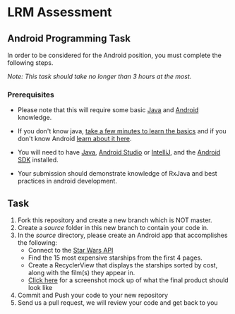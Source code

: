 # LRM Assessment

## Android Programming Task

In order to be considered for the Android position, you must complete the following steps. 

*Note: This task should take no longer than 3 hours at the most.*



### Prerequisites

- Please note that this will require some basic [Java](http://heather.cs.ucdavis.edu/~matloff/Java/JavaIntro.html) and [Android](http://d.android.com) knowledge. 

- If you don't know java, [take a few minutes to learn the basics](https://code.tutsplus.com/categories/android-sdk/) and if you don't know Android [learn about it here](http://d.android.com/resources/index.html).  

- You will need to have [Java](http://www.java.com/en/download/), [Android Studio](http://developer.android.com/sdk/installing/studio.html) or [IntelliJ](http://www.jetbrains.com/idea/download/), and the [Android SDK](http://d.android.com/sdk/index.html) installed.

- Your submission should demonstrate knowledge of RxJava and best practices in android development.

## Task

1. Fork this repository and create a new branch which is NOT master.
2. Create a *source* folder in this new branch to contain your code in. 
3. In the *source* directory, please create an Android app that accomplishes the following:
	- Connect to the [Star Wars API](https://swapi.co/)
	- Find the 15 most expensive starships from the first 4 pages. 
	- Create a RecyclerView that displays the starships sorted by cost, along with the film(s) they appear in. 
	- [Click here](example.jpg) for a screenshot mock up of what the final product should look like
4. Commit and Push your code to your new repository
5. Send us a pull request, we will review your code and get back to you
